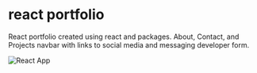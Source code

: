 # react portfolio

React portfolio created using react and packages. About, Contact, and Projects navbar with links to social media and messaging developer form.

![React App](https://user-images.githubusercontent.com/88398240/153697329-170bf3f0-5187-49c7-b5bd-637581e1e3d6.jpg)

